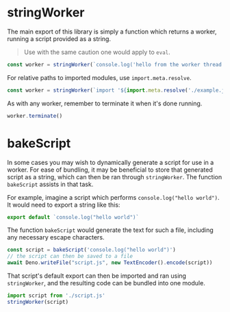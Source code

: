 # stringWorker

The main export of this library is simply a function which returns a worker, running a script provided as a string.

> Use with the same caution one would apply to `eval`.
```javascript
const worker = stringWorker(`console.log('hello from the worker thread')`)
```

For relative paths to imported modules, use `import.meta.resolve`.
```javascript
const worker = stringWorker(`import '${import.meta.resolve('./example.js')}'`)
```

As with any worker, remember to terminate it when it's done running.
```javascript
worker.terminate()
```

# bakeScript

In some cases you may wish to dynamically generate a script for use in a worker. For ease of bundling, it may be beneficial to store that generated script as a string, which can then be ran through `stringWorker`. The function `bakeScript` assists in that task.

For example, imagine a script which performs `console.log("hello world")`. It would need to export a string like this:
```javascript
export default `console.log("hello world")`
```

The function `bakeScript` would generate the text for such a file, including any necessary escape characters.
```javascript
const script = bakeScript('console.log("hello world")')
// the script can then be saved to a file
await Deno.writeFile("script.js", new TextEncoder().encode(script))
```

That script's default export can then be imported and ran using `stringWorker`, and the resulting code can be bundled into one module.
```javascript
import script from './script.js'
stringWorker(script)
```